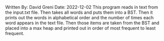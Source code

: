 Written By: David Greni
Date: 2022-12-02 
This program reads in text from the input.txt file. Then takes all words and puts them into a BST. Then it prints out the words in alphabetical order and the number of times each word appears in the text file. Then those items are taken from the BST and placed into a max heap and printed out in order of most frequent to least frequent. 
